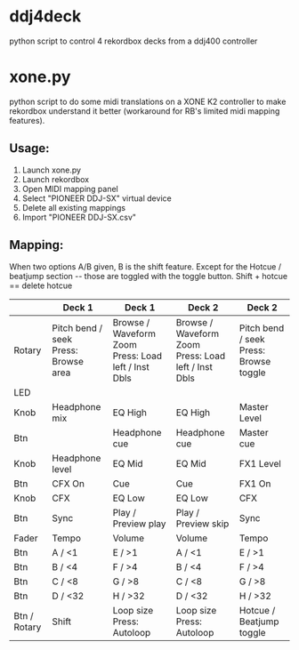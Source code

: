 # ddj4deck
python script to control 4 rekordbox decks from a ddj400 controller

# xone.py
python script to do some midi translations on a XONE K2 controller to make rekordbox understand it better (workaround for RB's limited midi mapping features).

## Usage:
1. Launch xone.py
2. Launch rekordbox
3. Open MIDI mapping panel
4. Select "PIONEER DDJ-SX" virtual device
5. Delete all existing mappings
6. Import "PIONEER DDJ-SX.csv"

## Mapping:

When two options A/B given, B is the shift feature.
Except for the Hotcue / beatjump section -- those are toggled with the toggle button.
Shift + hotcue == delete hotcue

| | Deck 1 | Deck 1 | Deck 2 | Deck 2 |
| --- | --- | --- | --- | --- |
| Rotary | Pitch bend / seek<br>Press: Browse area | Browse / Waveform Zoom<br>Press: Load left / Inst Dbls | Browse / Waveform Zoom<br>Press: Load left / Inst Dbls | Pitch bend / seek<br>Press: Browse toggle |
| LED | | |  |  |
| Knob | Headphone mix | EQ High | EQ High | Master Level |
| Btn |    | Headphone cue | Headphone cue | Master cue |
| Knob | Headphone level | EQ Mid | EQ Mid | FX1 Level |
| Btn | CFX On | Cue | Cue | FX1 On |
| Knob | CFX | EQ Low | EQ Low | CFX |
| Btn | Sync | Play / Preview play| Play / Preview skip | Sync |
| Fader | Tempo | Volume | Volume | Tempo |
| Btn | A / <1 | E / >1 | A / <1 | E / >1 |
| Btn | B / <4 | F / >4 | B / <4 | F / >4 |
| Btn | C / <8 | G / >8 | C / <8 | G / >8 |
| Btn | D / <32 | H / >32 | D / <32 | H / >32 |
| Btn / Rotary| Shift | Loop size<br>Press: Autoloop | Loop size<br>Press: Autoloop | Hotcue / Beatjump toggle |
